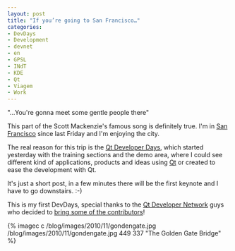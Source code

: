 ```yaml
---
layout: post
title: "If you’re going to San Francisco…"
categories:
- DevDays
- Development
- devnet
- en
- GPSL
- INdT
- KDE
- Qt
- Viagem
- Work
---
```

"...You're gonna meet some gentle people there"


This part of the Scott Mackenzie's famous song is definitely true. I'm in [San Francisco](http://en.wikipedia.org/wiki/San_Francisco) since last Friday and I'm enjoying the city.

The real reason for this trip is the [Qt Developer Days](http://qt.nokia.com/qtdevdays2010), which started yesterday with the training sections and the demo area, where I could see different kind of applications, products and ideas using [Qt](http://qt.nokia.com) or created to ease the development with Qt.


It's just a short post, in a few minutes there will be the first keynote and I have to go downstairs. :-)


This is my first DevDays, special thanks to the [Qt Developer Network](http://developer.qt.nokia.com/) guys who decided to [bring some of the contributors](http://developer.qt.nokia.com/blog/view/qt_devnet_at_qt_devdays)!

{% imagec c /blog/images/2010/11/gondengate.jpg /blog/images/2010/11/gondengate.jpg 449 337 "The Golden Gate Bridge" %}
